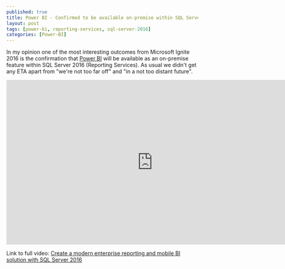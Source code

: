 ```yaml
---
published: true
title: Power BI - Confirmed to be available on-premise within SQL Server 2016
layout: post
tags: [power-bi, reporting-services, sql-server-2016]
categories: [Power-BI]
---
```


In my opinion one of the most interesting outcomes from Microsoft Ignite 2016 is the confirmation that [Power BI](https://powerbi.microsoft.com) will be available as an on-premise feature within SQL Server 2016 (Reporting Services). As usual we didn't get any ETA apart from "we're not too far off" and "in a not too distant future".

<p><iframe width="768" height="432" src="https://www.youtube.com/embed/gkOG9HxRpZs?start=3483" frameborder="0" allowfullscreen></iframe></p>

Link to full video: [Create a modern enterprise reporting and mobile BI solution with SQL Server 2016](https://www.youtube.com/watch?v=gkOG9HxRpZs)